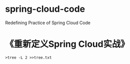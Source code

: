 # spring-cloud-code
Redefining Practice of Spring Cloud Code

《重新定义Spring Cloud实战》
================
```
>tree -L 2 >>tree.txt

